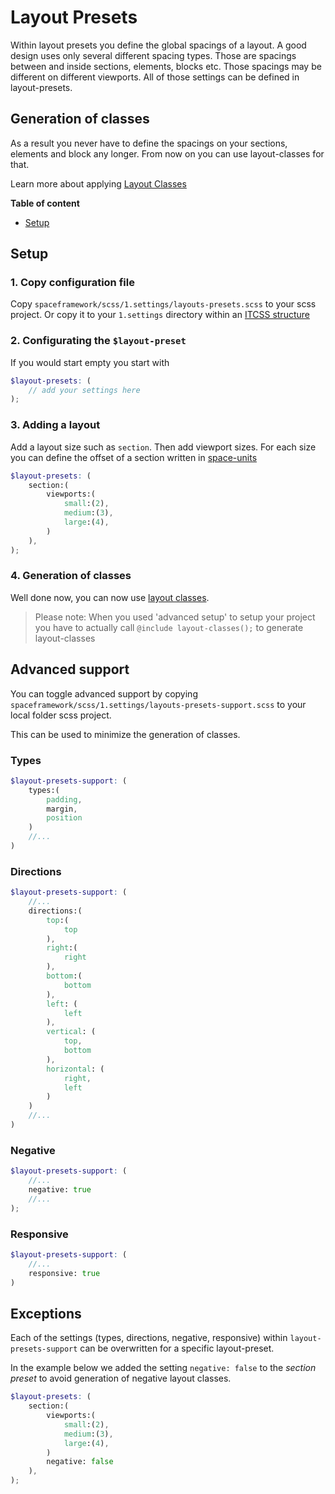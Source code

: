 # Layout Presets

Within layout presets you define the global spacings of a layout. A good design uses only several different spacing types. Those are spacings between and inside  sections, elements, blocks etc. Those spacings may be different on different viewports. All of those settings can be defined in layout-presets.

## Generation of classes
As a result you never have to define the spacings on your sections, elements and block any longer. From now on you can use layout-classes for that.  

Learn more about applying [Layout Classes](layout/layout-classes.md)


**Table of content**
- [Setup](#setup)

## Setup

### 1. Copy configuration file
Copy `spaceframework/scss/1.settings/layouts-presets.scss` to your scss project. Or copy it to your `1.settings` directory within an [ITCSS structure](getting-started/itcss.md)

### 2. Configurating the `$layout-preset` 
If you would start empty you start with
```scss
$layout-presets: (
	// add your settings here
);
```
### 3. Adding a layout 
Add a layout size such as `section`. Then add viewport sizes. For each size you can define the offset of a section written in [space-units](/settings/space-units.md)
```scss {2-8}
$layout-presets: (
	section:(
		viewports:(
			small:(2),
			medium:(3),
			large:(4),
		)
	),
);
```

### 4. Generation of classes
Well done now, you can now use [layout classes](/layout/layout-classes.md).

> Please note: When you used 'advanced setup' to setup your project you have to actually call `@include layout-classes();` to generate layout-classes 


## Advanced support
You can toggle advanced support by copying `spaceframework/scss/1.settings/layouts-presets-support.scss` to your local folder scss project. 

This can be used to minimize the generation of classes. 
### Types
```scss {2-6}
$layout-presets-support: (
	types:(
		padding,
		margin,
		position
	)
	//...
)
```

### Directions
```scss {3-24}
$layout-presets-support: (
	//...
	directions:(
		top:(
			top
		),
		right:(
			right
		),
		bottom:(
			bottom
		),
		left: (
			left
		),
		vertical: (
			top,
			bottom
		),
		horizontal: (
			right,
			left
		)
	)
	//...
)
```
### Negative
```scss {3}
$layout-presets-support: (
	//...
	negative: true
	//...
);
```

### Responsive
```scss {3}
$layout-presets-support: (
	//...
	responsive: true
)
```

## Exceptions
Each of the settings (types, directions, negative, responsive) within `layout-presets-support` can be overwritten for a specific layout-preset.

In the example below we added the setting `negative: false` to the *section preset* to avoid generation of negative layout classes. 

```scss {8}
$layout-presets: (
	section:(
		viewports:(
			small:(2),
			medium:(3),
			large:(4),
		)
		negative: false
	),
);
```
 